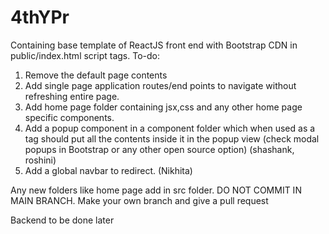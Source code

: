 # 4thYPr
Containing base template of ReactJS front end with Bootstrap CDN in public/index.html script tags.
To-do:
1) Remove the default page contents
2) Add single page application routes/end points to navigate without refreshing entire page.
3) Add home page folder containing jsx,css and any other home page specific components.
4) Add a popup component in a component folder which when used as a tag should put all the contents inside it in the popup view (check modal popups in Bootstrap or any other open source option) (shashank, roshini)
5) Add a global navbar to redirect. (Nikhita)

Any new folders like home page add in src folder. DO NOT COMMIT IN MAIN BRANCH. Make your own branch and give a pull request

Backend to be done later
